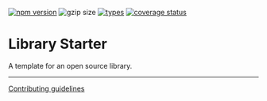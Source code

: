 [![npm version](https://img.shields.io/npm/v/library-starter.svg?style=flat&color=brightgreen)](https://www.npmjs.com/package/library-starter)
![gzip size](https://img.shields.io/bundlephobia/minzip/library-starter?style=flat&color=brightgreen)
[![types](https://img.shields.io/npm/types/library-starter?color=brightgreen)](https://www.npmjs.com/package/library-starter)
[![coverage status](https://coveralls.io/repos/github/ivan7237d/library-starter/badge.svg?branch=master)](https://coveralls.io/github/ivan7237d/library-starter?branch=master)

# Library Starter

A template for an open source library.

---

[Contributing guidelines](https://github.com/ivan7237d/library-starter/blob/master/.github/CONTRIBUTING.md)
